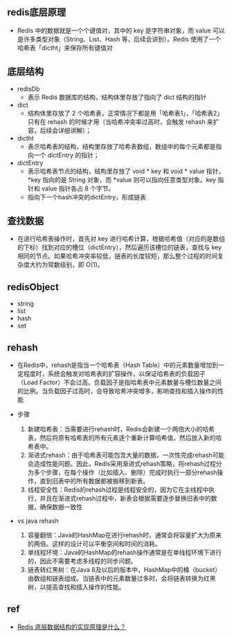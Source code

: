 ## redis底层原理
+ Redis 中的数据就是一个个键值对，其中的 key 是字符串对象，而 value 可以是许多类型对象（String、List、Hash 等，后续会讲到）。Redis 使用了一个哈希表「dictht」来保存所有键值对

## 底层结构
+ redisDb
    + 表示 Redis 数据库的结构，结构体里存放了指向了 dict 结构的指针
+ dict
    + 结构体里存放了 2 个哈希表，正常情况下都是用「哈希表1」，「哈希表2」只有在 rehash 的时候才用（当哈希冲突率过高时，会触发 rehash 来扩容，后续会详细讲解）；
+ dictht
    + 表示哈希表的结构，结构里存放了哈希表数组，数组中的每个元素都是指向一个 dictEntry 的指针；
+ dictEntry
    + 表示哈希表节点的结构，结构里存放了 void * key 和 void * value 指针， *key 指向的是 String 对象，而 *value 则可以指向任意类型对象。key 指针和 value 指针各占 8 个字节。
    + 指向下一个hash冲突的dictEntry，形成链表

## 查找数据
+ 在进行哈希表操作时，首先对 key 进行哈希计算，根据哈希值（对应的是数组的下标）找到对应的槽位（dictEntry），然后遍历该槽位的链表，查找与 key 相同的节点。如果哈希冲突率较低，链表的长度较短，那么整个过程的时间复杂度大约为常数级别，即 O(1)。

## redisObject
+ string
+ list
+ hash
+ set

## rehash
+ 在Redis中，rehash是指当一个哈希表（Hash Table）中的元素数量增加到一定程度时，系统会触发对哈希表的扩容操作，以保证哈希表的负载因子（Load Factor）不会过高。负载因子是指哈希表中元素数量与槽位数量之间的比例。当负载因子过高时，会导致哈希冲突增多，影响查找和插入操作的性能

+ 步骤
    1. 新建哈希表：当需要进行rehash时，Redis会新建一个两倍大小的哈希表，然后将原有哈希表的所有元素逐个重新计算哈希值，然后放入新的哈希表中。
    2. 渐进式rehash：由于哈希表可能包含大量的数据，一次性完成rehash可能会造成性能问题。因此，Redis采用渐进式rehash策略，将rehash过程分为多个步骤，在每个操作（比如插入、删除）完成时执行一部分rehash操作，直到旧表中的所有数据都被搬移到新表。
    3. 线程安全性：Redis的rehash过程是线程安全的，因为它在主线程中执行，并且在渐进式rehash过程中，新表会根据需要逐步替换旧表中的数据，确保数据一致性

+ vs java rehash
    1. 容量翻倍：Java的HashMap在进行rehash时，通常会将容量扩大为原来的两倍。这样的设计可以平衡空间和时间的消耗。
    2. 单线程环境：Java的HashMap的rehash操作通常是在单线程环境下进行的，因此不需要考虑多线程的同步问题。
    3. 链表转红黑树：在Java 8及以后的版本中，HashMap中的桶（bucket）由数组和链表组成。当链表中的元素数量过多时，会将链表转换为红黑树，以提高查找和插入操作的性能。
## ref
+ [Redis 底层数据结构的实现原理是什么？](https://www.zhihu.com/question/484626962/answer/2939438430)